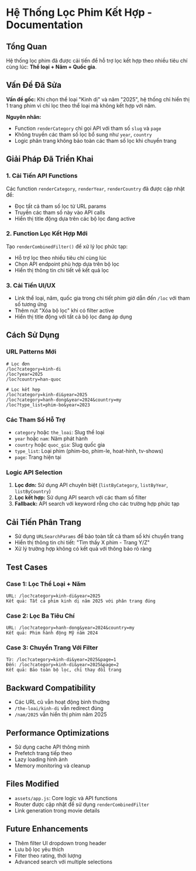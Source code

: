 # Hệ Thống Lọc Phim Kết Hợp - Documentation

## Tổng Quan
Hệ thống lọc phim đã được cải tiến để hỗ trợ lọc kết hợp theo nhiều tiêu chí cùng lúc: **Thể loại + Năm + Quốc gia**.

## Vấn Đề Đã Sửa
**Vấn đề gốc:** Khi chọn thể loại "Kinh dị" và năm "2025", hệ thống chỉ hiển thị 1 trang phim vì chỉ lọc theo thể loại mà không kết hợp với năm.

**Nguyên nhân:** 
- Function `renderCategory` chỉ gọi API với tham số `slug` và `page`
- Không truyền các tham số lọc bổ sung như `year`, `country`
- Logic phân trang không bảo toàn các tham số lọc khi chuyển trang

## Giải Pháp Đã Triển Khai

### 1. Cải Tiến API Functions
Các function `renderCategory`, `renderYear`, `renderCountry` đã được cập nhật để:
- Đọc tất cả tham số lọc từ URL params
- Truyền các tham số này vào API calls
- Hiển thị title động dựa trên các bộ lọc đang active

### 2. Function Lọc Kết Hợp Mới
Tạo `renderCombinedFilter()` để xử lý lọc phức tạp:
- Hỗ trợ lọc theo nhiều tiêu chí cùng lúc
- Chọn API endpoint phù hợp dựa trên bộ lọc
- Hiển thị thông tin chi tiết về kết quả lọc

### 3. Cải Tiến UI/UX
- Link thể loại, năm, quốc gia trong chi tiết phim giờ dẫn đến `/loc` với tham số tương ứng
- Thêm nút "Xóa bộ lọc" khi có filter active
- Hiển thị title động với tất cả bộ lọc đang áp dụng

## Cách Sử Dụng

### URL Patterns Mới
```
# Lọc đơn
/loc?category=kinh-di
/loc?year=2025
/loc?country=han-quoc

# Lọc kết hợp
/loc?category=kinh-di&year=2025
/loc?category=hanh-dong&year=2024&country=my
/loc?type_list=phim-bo&year=2023
```

### Các Tham Số Hỗ Trợ
- `category` hoặc `the_loai`: Slug thể loại
- `year` hoặc `nam`: Năm phát hành
- `country` hoặc `quoc_gia`: Slug quốc gia
- `type_list`: Loại phim (phim-bo, phim-le, hoat-hinh, tv-shows)
- `page`: Trang hiện tại

### Logic API Selection
1. **Lọc đơn:** Sử dụng API chuyên biệt (`listByCategory`, `listByYear`, `listByCountry`)
2. **Lọc kết hợp:** Sử dụng API search với các tham số filter
3. **Fallback:** API search với keyword rỗng cho các trường hợp phức tạp

## Cải Tiến Phân Trang
- Sử dụng `URLSearchParams` để bảo toàn tất cả tham số khi chuyển trang
- Hiển thị thông tin chi tiết: "Tìm thấy X phim - Trang Y/Z"
- Xử lý trường hợp không có kết quả với thông báo rõ ràng

## Test Cases

### Case 1: Lọc Thể Loại + Năm
```
URL: /loc?category=kinh-di&year=2025
Kết quả: Tất cả phim kinh dị năm 2025 với phân trang đúng
```

### Case 2: Lọc Ba Tiêu Chí
```
URL: /loc?category=hanh-dong&year=2024&country=my
Kết quả: Phim hành động Mỹ năm 2024
```

### Case 3: Chuyển Trang Với Filter
```
Từ: /loc?category=kinh-di&year=2025&page=1
Đến: /loc?category=kinh-di&year=2025&page=2
Kết quả: Bảo toàn bộ lọc, chỉ thay đổi trang
```

## Backward Compatibility
- Các URL cũ vẫn hoạt động bình thường
- `/the-loai/kinh-di` vẫn redirect đúng
- `/nam/2025` vẫn hiển thị phim năm 2025

## Performance Optimizations
- Sử dụng cache API thông minh
- Prefetch trang tiếp theo
- Lazy loading hình ảnh
- Memory monitoring và cleanup

## Files Modified
- `assets/app.js`: Core logic và API functions
- Router được cập nhật để sử dụng `renderCombinedFilter`
- Link generation trong movie details

## Future Enhancements
- Thêm filter UI dropdown trong header
- Lưu bộ lọc yêu thích
- Filter theo rating, thời lượng
- Advanced search với multiple selections
